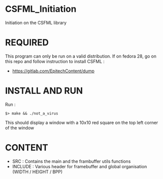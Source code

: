 # CSFML_Initiation
Initiation on the CSFML library 

# REQUIRED
This program can only be run on a valid distribution.
If on fedora 28, go on this repo and follow instruction to install CSFML :
 - https://gitlab.com/EpitechContent/dump

# INSTALL AND RUN

Run :
```
$> make && ./not_a_virus
```

This should display a window with a 10x10 red square on the top left corner of the window

# CONTENT

- SRC : Contains the main and the frambuffer utils functions
- INCLUDE : Various header for framebuffer and global organisation (WIDTH / HEIGHT / BPP)
